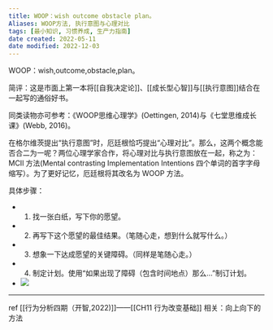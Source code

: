 ```yaml
---
title: WOOP：wish outcome obstacle plan。
Aliases: WOOP方法, 执行意图与心理对比
tags: [最小知识, 习惯养成, 生产力指南]
date created: 2022-05-11
date modified: 2022-12-03
---
```



WOOP：wish,outcome,obstacle,plan。 

简评：这是市面上第一本将[[自我决定论]]、[[成长型心智]]与[[执行意图]]结合在一起写的通俗好书。

同类读物亦可参考：《WOOP思维心理学》(Oettingen, 2014)与《七堂思维成长课》(Webb, 2016)。

在格尔维茨提出“执行意图”时，厄廷根恰巧提出“心理对比”。那么，这两个概念能否合二为一呢？两位心理学家合作，将心理对比与执行意图放在一起，称之为：MCIl 方法(Mental contrasting Implementation Intentions 四个单词的首字字母缩写）。为了更好记忆，厄廷根将其改名为 WOOP 方法。

具体步骤：
-   1. 找一张白纸，写下你的愿望。
-   2. 再写下这个愿望的最佳结果。（笔随心走，想到什么就写什么。）
-   3. 想象一下达成愿望的关键障碍。（同样是笔随心走。）
-   4. 制定计划。使用“如果出现了障碍（包含时间地点）那么…”制订计划。
- 
   ![](https://xxpic.oss-cn-qingdao.aliyuncs.com/pic/20220407164410.png)

---

ref [[行为分析四期（开智,2022)]]——[[CH11 行为改变基础]]
相关：向上向下的方法  
